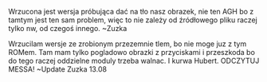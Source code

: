Wrzucona jest wersja próbująca dać na tło nasz obrazek, nie ten AGH bo z tamtym jest ten sam problem, więc to nie zależy od źródłowego pliku raczej tylko nw, od czegoś innego. ~Zuzka

Wrzucilam wersje ze zrobionym przezemnie tlem, bo nie moge juz z tym ROMem. Tam mam tylko pogladowo obrazki z przyciskami i przeszkoda bo do tego raczej oddzielne moduly trzeba walnac. I kurwa Hubert. ODCZYTUJ MESSA! ~Update Zuzka 13.08
